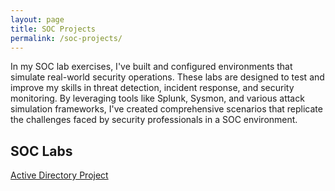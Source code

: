 ```yaml
---
layout: page
title: SOC Projects
permalink: /soc-projects/
---
```


In my SOC lab exercises, I've built and configured environments that simulate real-world security operations. These labs are designed to test and improve my skills in threat detection, incident response, and security monitoring. By leveraging tools like Splunk, Sysmon, and various attack simulation frameworks, I've created comprehensive scenarios that replicate the challenges faced by security professionals in a SOC environment.

## SOC Labs
[Active Directory Project](./AD-Project)
